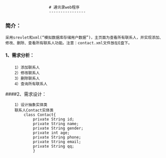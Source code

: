 					   # 通讯录web程序
					   ----------------
### 简介：   
    采用srevlet和xml(“模拟数据库存储用户数据”)，主页面为查看所有联系人，并实现添加、修改、删除、查看所有联系人功能。注意：contact.xml文件放在E盘下。

#### 1、需求分析： 

	    1）添加联系人  
	    2）修改联系人  
	    3）删除联系人  
	    4）查询所有联系人  
####2、需求设计：    

	    1）设计抽象实体类   
		联系人Contact实体类    
			class Contact{
                private String id;  
				private String name; 
				private String gender;	
				private int age;	
				private String phone;	
				private String email;	
				private String qq;				
			    }       


